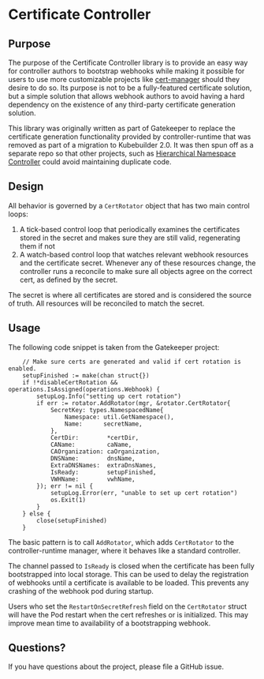# Certificate Controller

## Purpose

The purpose of the Certificate Controller library is to provide
an easy way for controller authors to bootstrap webhooks while
making it possible for users to use more customizable projects like
[cert-manager](https://cert-manager.io/docs/) should they desire
to do so. Its purpose is not to be a fully-featured certificate
solution, but a simple solution that allows webhook authors to avoid
having a hard dependency on the existence of any third-party
certificate generation solution.

This library was originally written as part of Gatekeeper to replace
the certificate generation functionality provided by controller-runtime
that was removed as part of a migration to Kubebuilder 2.0. It was then
spun off as a separate repo so that other projects, such as
[Hierarchical Namespace Controller](https://github.com/kubernetes-sigs/multi-tenancy/tree/master/incubator/hnc)
could avoid maintaining duplicate code.

## Design

All behavior is governed by a `CertRotator` object that has two
main control loops:

   1. A tick-based control loop that periodically examines the certificates stored
      in the secret and makes sure they are still valid, regenerating them if not
   2. A watch-based control loop that watches relevant webhook resources and the
      certificate secret. Whenever any of these resources change, the controller
      runs a reconcile to make sure all objects agree on the correct cert, as defined
      by the secret.

The secret is where all certificates are stored and is considered the source of truth.
All resources will be reconciled to match the secret.

## Usage

The following code snippet is taken from the Gatekeeper project:

```
	// Make sure certs are generated and valid if cert rotation is enabled.
	setupFinished := make(chan struct{})
	if !*disableCertRotation && operations.IsAssigned(operations.Webhook) {
		setupLog.Info("setting up cert rotation")
		if err := rotator.AddRotator(mgr, &rotator.CertRotator{
			SecretKey: types.NamespacedName{
				Namespace: util.GetNamespace(),
				Name:      secretName,
			},
			CertDir:        *certDir,
			CAName:         caName,
			CAOrganization: caOrganization,
			DNSName:        dnsName,
			ExtraDNSNames:  extraDnsNames,
			IsReady:        setupFinished,
			VWHName:        vwhName,
		}); err != nil {
			setupLog.Error(err, "unable to set up cert rotation")
			os.Exit(1)
		}
	} else {
		close(setupFinished)
	}
```

The basic pattern is to call `AddRotator`, which adds `CertRotator`
to the controller-runtime manager, where it behaves like a standard controller.

The channel passed to `IsReady` is closed when the certificate has been
fully bootstrapped into local storage. This can be used to delay the
registration of webhooks until a certificate is available to be loaded. This
prevents any crashing of the webhook pod during startup.

Users who set the `RestartOnSecretRefresh` field on the `CertRotator` struct will have the Pod
restart when the cert refreshes or is initialized. This may improve mean
time to availability of a bootstrapping webhook.

## Questions?

If you have questions about the project, please file a GitHub issue.
